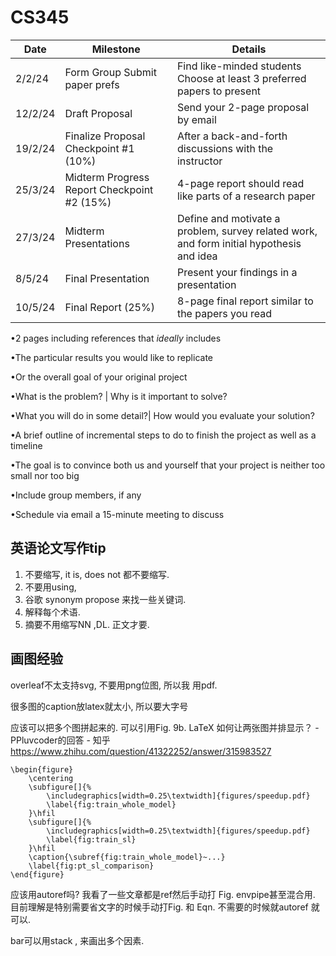 # CS345



| **Date** | **Milestone**                                  | **Details**                                                  |
| -------- | ---------------------------------------------- | ------------------------------------------------------------ |
| 2/2/24   | Form  Group  Submit  paper prefs               | Find  like-minded students  Choose  at least 3 preferred papers to present |
| 12/2/24  | Draft  Proposal                                | Send your  2-page proposal by email                          |
| 19/2/24  | Finalize  Proposal  Checkpoint  #1 (10%)       | After  a back-and-forth  discussions with the instructor     |
| 25/3/24  | Midterm  Progress Report  Checkpoint  #2 (15%) | 4-page  report should read like parts of a research paper    |
| 27/3/24  | Midterm  Presentations                         | Define and motivate a problem, survey  related work, and form initial hypothesis and idea |
| 8/5/24   | Final  Presentation                            | Present  your findings in a presentation                     |
| 10/5/24  | Final  Report (25%)                            | 8-page final report similar to the  papers you read          |





•2 pages including references that *ideally* includes

•The particular results you would like to replicate

•Or the overall goal of your original project

•What is the problem? | Why is it important to solve?

•What you will do in some detail?| How would you evaluate your solution?

•A brief outline of incremental steps to do to finish the project as well as a timeline

•The goal is to convince both us and yourself that your project is neither too small nor too big

•Include group members, if any

•Schedule via email a 15-minute meeting to discuss





## 英语论文写作tip

1. 不要缩写, it is, does not 都不要缩写. 
2. 不要用using, 
3. 谷歌 synonym propose 来找一些关键词.
4. 解释每个术语.
5. 摘要不用缩写NN ,DL. 正文才要. 





## 画图经验

overleaf不太支持svg, 不要用png位图, 所以我 用pdf.

很多图的caption放latex就太小, 所以要大字号

应该可以把多个图拼起来的.  可以引用Fig. 9b. LaTeX 如何让两张图并排显示？ - PPluvcoder的回答 - 知乎  https://www.zhihu.com/question/41322252/answer/315983527

```
\begin{figure}
    \centering
    \subfigure[]{%
        \includegraphics[width=0.25\textwidth]{figures/speedup.pdf}
        \label{fig:train_whole_model}
    }\hfil
    \subfigure[]{%
        \includegraphics[width=0.25\textwidth]{figures/speedup.pdf}
        \label{fig:train_sl}
    }\hfil
    \caption{\subref{fig:train_whole_model}~...}
    \label{fig:pt_sl_comparison}
\end{figure}
```



应该用autoref吗?  我看了一些文章都是ref然后手动打 Fig.  envpipe甚至混合用.  目前理解是特别需要省文字的时候手动打Fig. 和 Eqn. 不需要的时候就autoref 就可以.  

bar可以用stack , 来画出多个因素. 

